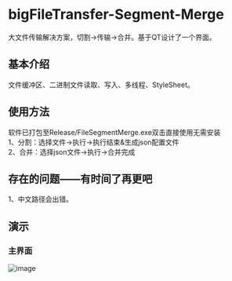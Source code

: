 # bigFileTransfer-Segment-Merge
大文件传输解决方案，切割→传输→合并。基于QT设计了一个界面。<br>
## 基本介绍
文件缓冲区、二进制文件读取、写入、多线程、StyleSheet。<br>
## 使用方法
软件已打包至Release/FileSegmentMerge.exe双击直接使用无需安装<br>
1、分割：选择文件→执行→执行结束&生成json配置文件<br>
2、合并：选择json文件→执行→合并完成<br>
## 存在的问题——有时间了再更吧
1、中文路径会出错。<br>
## 演示
### 主界面
![image](https://github.com/libai-github/bigFileTransfer-Segment-Merge/blob/master/Release/demo_home.png)

